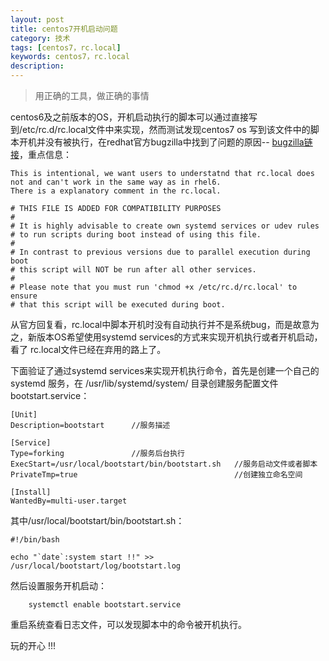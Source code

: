 ```yaml
---
layout: post
title: centos7开机启动问题
category: 技术
tags: [centos7，rc.local]
keywords: centos7，rc.local
description: 
---
```


> 用正确的工具，做正确的事情

centos6及之前版本的OS，开机启动执行的脚本可以通过直接写到/etc/rc.d/rc.local文件中来实现，然而测试发现centos7 os 写到该文件中的脚本开机并没有被执行，在redhat官方bugzilla中找到了问题的原因-- [bugzilla链接](https://bugzilla.redhat.com/show_bug.cgi?id=1178488)，重点信息：

	This is intentional, we want users to understatnd that rc.local does not and can't work in the same way as in rhel6.
	There is a explanatory comment in the rc.local.
	
	# THIS FILE IS ADDED FOR COMPATIBILITY PURPOSES
	#
	# It is highly advisable to create own systemd services or udev rules
	# to run scripts during boot instead of using this file.
	#
	# In contrast to previous versions due to parallel execution during boot
	# this script will NOT be run after all other services.
	#
	# Please note that you must run 'chmod +x /etc/rc.d/rc.local' to ensure
	# that this script will be executed during boot.

从官方回复看，rc.local中脚本开机时没有自动执行并不是系统bug，而是故意为之，新版本OS希望使用systemd services的方式来实现开机执行或者开机启动，看了 rc.local文件已经在弃用的路上了。

下面验证了通过systemd services来实现开机执行命令，首先是创建一个自己的systemd 服务，在
/usr/lib/systemd/system/ 目录创建服务配置文件bootstart.service：

	[Unit]
	Description=bootstart      //服务描述
	
	[Service]
	Type=forking               //服务后台执行
	ExecStart=/usr/local/bootstart/bin/bootstart.sh   //服务启动文件或者脚本
	PrivateTmp=true                                   //创建独立命名空间
	
	[Install]
	WantedBy=multi-user.target                      

其中/usr/local/bootstart/bin/bootstart.sh：
	
	#!/bin/bash
	
	echo "`date`:system start !!" >> /usr/local/bootstart/log/bootstart.log
	
然后设置服务开机启动：

		systemctl enable bootstart.service

重启系统查看日志文件，可以发现脚本中的命令被开机执行。





玩的开心 !!!

